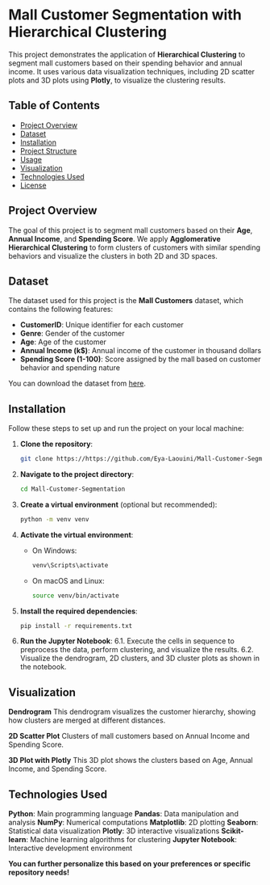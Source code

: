 # Mall Customer Segmentation with Hierarchical Clustering

This project demonstrates the application of **Hierarchical Clustering** to segment mall customers based on their spending behavior and annual income. It uses various data visualization techniques, including 2D scatter plots and 3D plots using **Plotly**, to visualize the clustering results.

## Table of Contents

- [Project Overview](#project-overview)
- [Dataset](#dataset)
- [Installation](#installation)
- [Project Structure](#project-structure)
- [Usage](#usage)
- [Visualization](#visualization)
- [Technologies Used](#technologies-used)
- [License](#license)

## Project Overview

The goal of this project is to segment mall customers based on their **Age**, **Annual Income**, and **Spending Score**. We apply **Agglomerative Hierarchical Clustering** to form clusters of customers with similar spending behaviors and visualize the clusters in both 2D and 3D spaces.

## Dataset

The dataset used for this project is the **Mall Customers** dataset, which contains the following features:
- **CustomerID**: Unique identifier for each customer
- **Genre**: Gender of the customer
- **Age**: Age of the customer
- **Annual Income (k$)**: Annual income of the customer in thousand dollars
- **Spending Score (1-100)**: Score assigned by the mall based on customer behavior and spending nature

You can download the dataset from [here](https://github.com/Eya-Laouini/Mall-Customer-Segmentation/blob/main/Mall_Customers.csv).

## Installation

Follow these steps to set up and run the project on your local machine:

1. **Clone the repository**:
    ```bash
    git clone https://https://github.com/Eya-Laouini/Mall-Customer-Segmentation
    ```

2. **Navigate to the project directory**:
    ```bash
    cd Mall-Customer-Segmentation
    ```

3. **Create a virtual environment** (optional but recommended):
    ```bash
    python -m venv venv
    ```

4. **Activate the virtual environment**:
    - On Windows:
        ```bash
        venv\Scripts\activate
        ```
    - On macOS and Linux:
        ```bash
        source venv/bin/activate
        ```

5. **Install the required dependencies**:
    ```bash
    pip install -r requirements.txt
    ```

6. **Run the Jupyter Notebook**:
6.1. Execute the cells in sequence to preprocess the data, perform clustering, and visualize the results.
6.2. Visualize the dendrogram, 2D clusters, and 3D cluster plots as shown in the notebook.


## Visualization
**Dendrogram**
This dendrogram visualizes the customer hierarchy, showing how clusters are merged at different distances.


**2D Scatter Plot**
Clusters of mall customers based on Annual Income and Spending Score.


**3D Plot with Plotly**
This 3D plot shows the clusters based on Age, Annual Income, and Spending Score.


## Technologies Used
**Python**: Main programming language
**Pandas**: Data manipulation and analysis
**NumPy**: Numerical computations
**Matplotlib**: 2D plotting
**Seaborn**: Statistical data visualization
**Plotly**: 3D interactive visualizations
**Scikit-learn**: Machine learning algorithms for clustering
**Jupyter Notebook**: Interactive development environment


**You can further personalize this based on your preferences or specific repository needs!**
